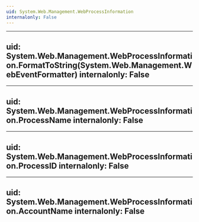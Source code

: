 ```yaml
---
uid: System.Web.Management.WebProcessInformation
internalonly: False
---
```


---
uid: System.Web.Management.WebProcessInformation.FormatToString(System.Web.Management.WebEventFormatter)
internalonly: False
---

---
uid: System.Web.Management.WebProcessInformation.ProcessName
internalonly: False
---

---
uid: System.Web.Management.WebProcessInformation.ProcessID
internalonly: False
---

---
uid: System.Web.Management.WebProcessInformation.AccountName
internalonly: False
---
